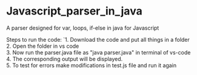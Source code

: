 # Javascript_parser_in_java
A parser designed for var, loops, if-else in java for Javascript

Steps to run the code:
`1. Download the code and put all things in a folder <br />
 2. Open the folder in vs code <br />
 3. Now run the parser.java file as "java parser.java" in terminal of vs-code <br />
 4. The corresponding output will be displayed. <br />
 5. To test for errors make modifications in test.js file and run it again
